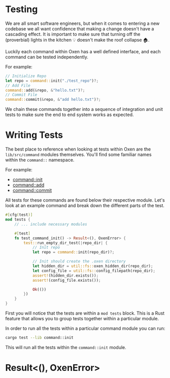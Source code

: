 # Testing

We are all smart software engineers, but when it comes to entering a new codebase we all want confidence that making a change doesn't have a cascading effect. It is important to make sure that turning off the (proverbial) lights in the kitchen 💡 doesn't make the roof collapse 🏠.

Luckily each command within Oxen has a well defined interface, and each command can be tested independently. 

For example:

```rust
// Initialize Repo
let repo = command::init("./test_repo")?;
// Add File
command::add(&repo, &"hello.txt")?;
// Commit File
command::commit(&repo, &"add hello.txt")?;
```

We chain these commands together into a sequence of integration and unit tests to make sure the end to end system works as expected.

# Writing Tests

The best place to reference when looking at tests within Oxen are the `lib/src/command` modules themselves. You'll find some familiar names within the `command::` namespace.

For example:

- [command::init](https://github.com/Oxen-AI/Oxen/blob/main/src/lib/src/command/init.rs)
- [command::add](https://github.com/Oxen-AI/Oxen/blob/main/src/lib/src/command/add.rs)
- [command::commit](https://github.com/Oxen-AI/Oxen/blob/main/src/lib/src/command/commit.rs)

All tests for these commands are found below their respective module. Let's look at an example command and break down the different parts of the test.

```rust
#[cfg(test)]
mod tests {
    // ... include necessary modules

    #[test]
    fn test_command_init() -> Result<(), OxenError> {
        test::run_empty_dir_test(|repo_dir| {
            // Init repo
            let repo = command::init(repo_dir)?;

            // Init should create the .oxen directory
            let hidden_dir = util::fs::oxen_hidden_dir(repo_dir);
            let config_file = util::fs::config_filepath(repo_dir);
            assert!(hidden_dir.exists());
            assert!(config_file.exists());

            Ok(())
        })
    }
}
```

First you will notice that the tests are within a `mod tests` block. This is a Rust feature that allows you to group tests together within a particular module.

In order to run all the tests within a particular command module you can run:

```bash
cargo test --lib command::init
```

This will run all the tests within the `command::init` module.

# Result<(), OxenError>
